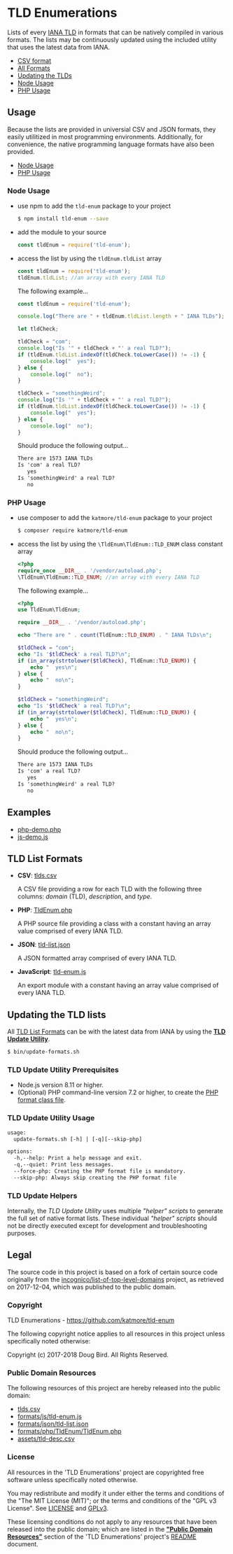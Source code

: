 # TLD Enumerations
Lists of every [IANA TLD](http://data.iana.org/TLD/tlds-alpha-by-domain.txt) in formats that can be natively compiled in various formats. The lists may be continuously updated using the included utility that uses the latest data from IANA.

 * [CSV format](./tlds.csv)
 * [All Formats](#tld-list-formats)
 * [Updating the TLDs](#ipdating-the-tld-lists)
 * [Node Usage](#node-usage)
 * [PHP Usage](#php-usage)
 
## Usage
Because the lists are provided in universial CSV and JSON formats, they easily utilitized in most programming environments.
Additionally, for convenience, the native programming language formats have also been provided.
 * [Node Usage](#node-usage)
 * [PHP Usage](#php-usage)

### Node Usage
 * use npm to add the `tld-enum` package to your project
   ```sh
   $ npm install tld-enum --save
   ```
   
 * add the module to your source
 
   ```js
   const tldEnum = require('tld-enum');
   ```
   
 * access the list by using the `tldEnum.tldList` array
 
   ```js
   const tldEnum = require('tld-enum');
   tldEnum.tldList; //an array with every IANA TLD
   ```
   
   The following example...
   ```js
   const tldEnum = require('tld-enum');

   console.log("There are " + tldEnum.tldList.length + " IANA TLDs");

   let tldCheck;

   tldCheck = "com";
   console.log("Is '" + tldCheck + "' a real TLD?");
   if (tldEnum.tldList.indexOf(tldCheck.toLowerCase()) != -1) {
       console.log("  yes");
   } else {
       console.log("  no");
   }

   tldCheck = "somethingWeird";
   console.log("Is '" + tldCheck + "' a real TLD?");
   if (tldEnum.tldList.indexOf(tldCheck.toLowerCase()) != -1) {
       console.log("  yes");
   } else {
       console.log("  no");
   }
   ```
   
   Should produce the following output...
   ```txt
   There are 1573 IANA TLDs
   Is 'com' a real TLD?
      yes
   Is 'somethingWeird' a real TLD?
      no
   ```

### PHP Usage
 * use composer to add the `katmore/tld-enum` package to your project
   ```sh
   $ composer require katmore/tld-enum
   ```
   
 * access the list by using the `\TldEnum\TldEnum::TLD_ENUM` class constant array
 
   ```php
   <?php
   require_once __DIR__ . '/vendor/autoload.php';
   \TldEnum\TldEnum::TLD_ENUM; //an array with every IANA TLD
   ```
 
   The following example...
   ```php
   <?php
   use TldEnum\TldEnum;

   require __DIR__ . '/vendor/autoload.php';

   echo "There are " . count(TldEnum::TLD_ENUM) . " IANA TLDs\n";

   $tldCheck = "com";
   echo "Is '$tldCheck' a real TLD?\n";
   if (in_array(strtolower($tldCheck), TldEnum::TLD_ENUM)) {
       echo "  yes\n";
   } else {
       echo "  no\n";
   }

   $tldCheck = "somethingWeird";
   echo "Is '$tldCheck' a real TLD?\n";
   if (in_array(strtolower($tldCheck), TldEnum::TLD_ENUM)) {
       echo "  yes\n";
   } else {
       echo "  no\n";
   }
   ```
   
   Should produce the following output...
   ```txt
   There are 1573 IANA TLDs
   Is 'com' a real TLD?
      yes
   Is 'somethingWeird' a real TLD?
      no
   ```

## Examples
 * [php-demo.php](/examples/php-demo.php)
 * [js-demo.js](/examples/js-demo.js)

## TLD List Formats
 * **CSV**: [tlds.csv](/tlds.csv)
 
    A CSV file providing a row for each TLD with the following  three columns: *domain* (TLD), *description*, and *type*.
    
 * **PHP**: [TldEnum.php](/formats/php/TldEnum/TldEnum.php)
 
    A PHP source file providing a class with a constant having an array value comprised of every IANA TLD.
  
 * **JSON**: [tld-list.json](/formats/json/tld-list.json)
 
    A JSON formatted array comprised of every IANA TLD.
 
 * **JavaScript**: [tld-enum.js](/formats/js/tld-enum.js)
 
    An export module with a constant having an array value comprised of every IANA TLD.
    
## Updating the TLD lists
All [TLD List Formats](#tld-list-formats) can be with the latest data from IANA by using the [**TLD Update Utility**](/bin/update-formats.sh).

```sh
$ bin/update-formats.sh
```

### TLD Update Utility Prerequisites
 * Node.js version 8.11 or higher.
 * (Optional) PHP command-line version 7.2 or higher, to create the [PHP format class file](#tld-list-formats).

### TLD Update Utility Usage
```txt
usage:
  update-formats.sh [-h] | [-q][--skip-php]

options:
  -h,--help: Print a help message and exit.
  -q,--quiet: Print less messages.
  --force-php: Creating the PHP format file is mandatory.
  --skip-php: Always skip creating the PHP format file
```

### TLD Update Helpers
Internally, the *TLD Update Utility* uses multiple *"helper" scripts* to generate the full set of native format lists.
These individual *"helper" scripts* should not be directly executed except for development and troubleshooting purposes.

## Legal
The source code in this project is based on a fork of certain source code originally from the [incognico/list-of-top-level-domains](https://github.com/incognico/list-of-top-level-domains) project, as retrieved on 2017-12-04, which was published to the public domain.

### Copyright
TLD Enumerations - https://github.com/katmore/tld-enum

The following copyright notice applies to all resources in this project unless specifically noted otherwise:

Copyright (c) 2017-2018 Doug Bird. All Rights Reserved.

### Public Domain Resources
The following resources of this project are hereby released into the public domain:
 * [tlds.csv](/tlds.csv)
 * [formats/js/tld-enum.js](/formats/js/tld-list.js)
 * [formats/json/tld-list.json](/formats/json/tld-list.json)
 * [formats/php/TldEnum/TldEnum.php](/formats/php/TldEnum/TldEnum.php)
 * [assets/tld-desc.csv](/assets/tld-desc.csv)

### License
All resources in the 'TLD Enumerations' project are copyrighted free software unless specifically noted otherwise.

You may redistribute and modify it under either the terms and conditions of the
"The MIT License (MIT)"; or the terms and conditions of the "GPL v3 License".
See [LICENSE](/LICENSE) and [GPLv3](/GPLv3).

These licensing conditions do not apply to any resources that have been released into the public domain; which are listed in the [**"Public Domain Resources"**](/README.md#public-domain-resources) section of the 'TLD Enumerations' project's [README](/README.md) document.
